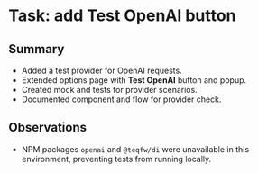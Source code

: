 # Task: add Test OpenAI button

## Summary
- Added a test provider for OpenAI requests.
- Extended options page with **Test OpenAI** button and popup.
- Created mock and tests for provider scenarios.
- Documented component and flow for provider check.

## Observations
- NPM packages `openai` and `@teqfw/di` were unavailable in this environment, preventing tests from running locally.
